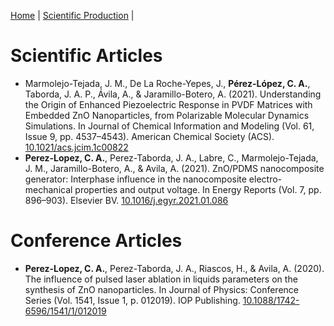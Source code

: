 [Home](https://ca-perez.github.io/) | [Scientific Production](https://ca-perez.github.io/Publications.html) |
# Scientific Articles
  
  - Marmolejo-Tejada, J. M., De La Roche-Yepes, J., **Pérez-López, C. A.**, Taborda, J. A. P., Ávila, A., & Jaramillo-Botero, A. (2021). Understanding the Origin of Enhanced Piezoelectric Response in PVDF Matrices with Embedded ZnO Nanoparticles, from Polarizable Molecular Dynamics Simulations. In Journal of Chemical Information and Modeling (Vol. 61, Issue 9, pp. 4537–4543). American Chemical Society (ACS).  [10.1021/acs.jcim.1c00822](https://doi.org/10.1021/acs.jcim.1c00822)
  - **Perez-Lopez, C. A.**, Perez-Taborda, J. A., Labre, C., Marmolejo-Tejada, J. M., Jaramillo-Botero, A., & Avila, A. (2021). ZnO/PDMS nanocomposite generator: Interphase influence in the nanocomposite electro-mechanical properties and output voltage. In Energy Reports (Vol. 7, pp. 896–903). Elsevier BV. [10.1016/j.egyr.2021.01.086](https://doi.org/10.1016/j.egyr.2021.01.086)

# Conference Articles
  
  - **Perez-Lopez, C. A.**, Perez-Taborda, J. A., Riascos, H., & Avila, A. (2020). The influence of pulsed laser ablation in liquids parameters on the synthesis of ZnO nanoparticles. In Journal of Physics: Conference Series (Vol. 1541, Issue 1, p. 012019). IOP Publishing. [10.1088/1742-6596/1541/1/012019](https://doi.org/10.1088/1742-6596/1541/1/012019)

